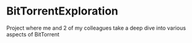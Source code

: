 # BitTorrentExploration
Project where me and 2 of my colleagues take a deep dive into various aspects of BitTorrent
